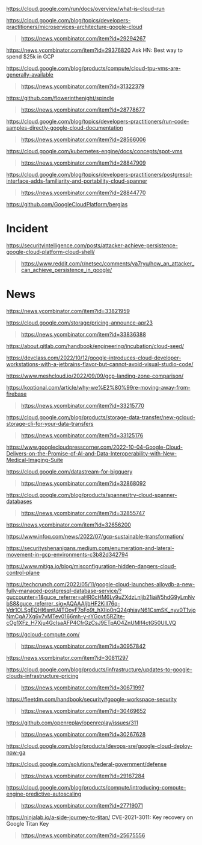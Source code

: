 https://cloud.google.com/run/docs/overview/what-is-cloud-run

https://cloud.google.com/blog/topics/developers-practitioners/microservices-architecture-google-cloud
> https://news.ycombinator.com/item?id=29294267

https://news.ycombinator.com/item?id=29376820 Ask HN: Best way to spend $25k in GCP

https://cloud.google.com/blog/products/compute/cloud-tpu-vms-are-generally-available
> https://news.ycombinator.com/item?id=31322379

https://github.com/flowerinthenight/spindle
> https://news.ycombinator.com/item?id=28778677

https://cloud.google.com/blog/topics/developers-practitioners/run-code-samples-directly-google-cloud-documentation
> https://news.ycombinator.com/item?id=28566006

https://cloud.google.com/kubernetes-engine/docs/concepts/spot-vms
> https://news.ycombinator.com/item?id=28847909

https://cloud.google.com/blog/topics/developers-practitioners/postgresql-interface-adds-familiarity-and-portability-cloud-spanner
> https://news.ycombinator.com/item?id=28844770

https://github.com/GoogleCloudPlatform/berglas

# Incident
https://securityintelligence.com/posts/attacker-achieve-persistence-google-cloud-platform-cloud-shell/
> https://www.reddit.com/r/netsec/comments/ya7ryu/how_an_attacker_can_achieve_persistence_in_google/

# News
https://news.ycombinator.com/item?id=33821959

https://cloud.google.com/storage/pricing-announce-apr23
> https://news.ycombinator.com/item?id=33836388

https://about.gitlab.com/handbook/engineering/incubation/cloud-seed/

https://devclass.com/2022/10/12/google-introduces-cloud-developer-workstations-with-a-jetbrains-flavor-but-cannot-avoid-visual-studio-code/

https://www.meshcloud.io/2022/09/09/gcp-landing-zone-comparison/

https://koptional.com/article/why-we%E2%80%99re-moving-away-from-firebase
> https://news.ycombinator.com/item?id=33215770

https://cloud.google.com/blog/products/storage-data-transfer/new-gcloud-storage-cli-for-your-data-transfers
> https://news.ycombinator.com/item?id=33125176

https://www.googlecloudpresscorner.com/2022-10-04-Google-Cloud-Delivers-on-the-Promise-of-AI-and-Data-Interoperability-with-New-Medical-Imaging-Suite

https://cloud.google.com/datastream-for-bigquery
> https://news.ycombinator.com/item?id=32868092

https://cloud.google.com/blog/products/spanner/try-cloud-spanner-databases
> https://news.ycombinator.com/item?id=32855747

https://news.ycombinator.com/item?id=32656200

https://www.infoq.com/news/2022/07/gcp-sustainable-transformation/

https://securityshenanigans.medium.com/enumeration-and-lateral-movement-in-gcp-environments-c3b82d342794

https://www.mitiga.io/blog/misconfiguration-hidden-dangers-cloud-control-plane

https://techcrunch.com/2022/05/11/google-cloud-launches-alloydb-a-new-fully-managed-postgresql-database-service/?guccounter=1&guce_referrer=aHR0cHM6Ly9uZXdzLnljb21iaW5hdG9yLmNvbS8&guce_referrer_sig=AQAAAIjbHF2Kill76q-Vdr1OLSgEQHI6sntU4TOoyF7oFo9t_hXIIo0nQ24ghiayN61CsmSK_nyv0T1vjoNmCgA7Xg6v7vMTev0166mh-y-rYGovti5RZlte-cOg1XFz_H7Xju4GcIsaAFP4CfrGzCsJ9ETpAO4ZnUMlf4ctG50UILVQ

https://gcloud-compute.com/
> https://news.ycombinator.com/item?id=30957842

https://news.ycombinator.com/item?id=30811297

https://cloud.google.com/blog/products/infrastructure/updates-to-google-clouds-infrastructure-pricing
> https://news.ycombinator.com/item?id=30671997

https://fleetdm.com/handbook/security#google-workspace-security
> https://news.ycombinator.com/item?id=30469652

https://github.com/openreplay/openreplay/issues/311
> https://news.ycombinator.com/item?id=30267628

https://cloud.google.com/blog/products/devops-sre/google-cloud-deploy-now-ga

https://cloud.google.com/solutions/federal-government/defense
> https://news.ycombinator.com/item?id=29167284
 
https://cloud.google.com/blog/products/compute/introducing-compute-engine-predictive-autoscaling
> https://news.ycombinator.com/item?id=27719071

https://ninjalab.io/a-side-journey-to-titan/ CVE-2021-3011: Key recovery on Google Titan Key
> https://news.ycombinator.com/item?id=25675556
